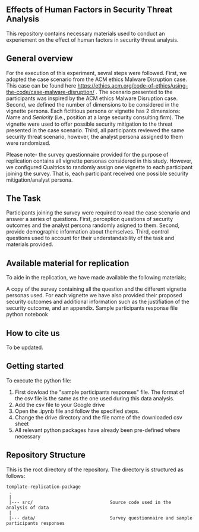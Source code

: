 ## Effects of Human Factors in Security Threat Analysis
This repository contains necessary materials used to conduct an experiement on the effect of human factors in security threat analysis.

## General overview
For the execution of this experiment, sevral steps were followed. First, we adopted the case scenario from the ACM ethics Malware Disruption case. This case can be found here https://ethics.acm.org/code-of-ethics/using-the-code/case-malware-disruption/ . The scenario presented to the participants was inspired by the ACM ethics Malware Disruption case. 
Second, we defined the number of dimensions to be considered in the vignette persona. Each fictitious persona or vignette has 2 dimensions: 𝑁ame and 𝑆𝑒𝑛𝑖𝑜𝑟𝑖𝑡𝑦 (i.e., position at a large security consulting firm). The vignette were used to offer possible security mitigation to the threat presented in the case scenario.
Third, all participants reviewed the same security threat scenario, however, the analyst persona assigned to them were randomized.

Please note- the survey questionnaire provided for the purpose of replication contains all vignette personas considered in this study. However, we configured Qualtrics to randomly assign one vignette to each participant joining the survey. That is, each participant received one possible security mitigation/analyst persona.


## The Task
Participants joining the survey were required to read the case scenario and answer a series of questions. First, perception questions of security outcomes and the analyst persona randomly asigned to them. Second, provide demographic information about themselves. Third, control questions used to account for their understandability of the task and materials provided. 

## Available material for replication
To aide in the replication, we have made available the following materials;

A copy of the survey containing all the question and the different vignette personas used. For each vignette we have also provided their proposed security outcomes and additional information such as the justifiation of the security outcome, and an appendix.
Sample participants response file
python notebook


## How to cite us
 To be updated.


## Getting started

To execute the python file:

1. First dowload the "sample participants responses" file. The format of the csv file is the same as the one used during this data analysis.
2. Add the csv file to your Google drive
3. Open the .ipynb file and follow the specified steps.
4. Change the drive directory and the file name of the downloaded csv sheet
5. All relevant python packages have already been pre-defined where necessary



## Repository Structure
This is the root directory of the repository. The directory is structured as follows:

    template-replication-package
     .
     |
     |--- src/                             Source code used in the analysis of data
     |
     |--- data/                            Survey questionnaire and sample participants responses
                  
  

